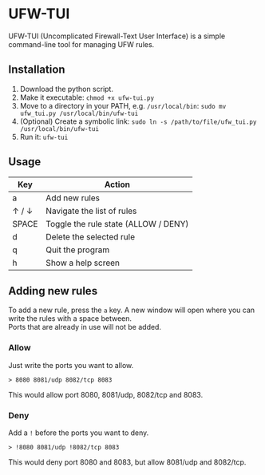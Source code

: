 # UFW-TUI

UFW-TUI (Uncomplicated Firewall-Text User Interface) is a simple command-line tool for managing UFW rules.

## Installation

1. Download the python script.
2. Make it executable: `chmod +x ufw-tui.py`
3. Move to a directory in your PATH, e.g. `/usr/local/bin`: `sudo mv ufw_tui.py /usr/local/bin/ufw-tui`
4. (Optional) Create a symbolic link: `sudo ln -s /path/to/file/ufw_tui.py /usr/local/bin/ufw-tui`
5. Run it: `ufw-tui`

## Usage

| Key | Action |
| --- | --- |
| a | Add new rules |
| ↑ / ↓ | Navigate the list of rules |
| SPACE | Toggle the rule state (ALLOW / DENY) |
| d | Delete the selected rule |
| q | Quit the program |
| h | Show a help screen |

## Adding new rules

To add a new rule, press the `a` key. 
A new window will open where you can write the rules with a space between.\
Ports that are already in use will not be added.

### Allow

Just write the ports you want to allow.

```
> 8080 8081/udp 8082/tcp 8083
```

This would allow  port 8080, 8081/udp, 8082/tcp and 8083.

### Deny

Add a `!` before the ports you want to deny.

```
> !8080 8081/udp !8082/tcp 8083
```

This would deny port 8080 and 8083, but allow 8081/udp and 8082/tcp.